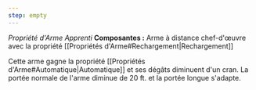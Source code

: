```yaml
---
step: empty
---
```

_Propriété d'Arme Apprenti_
__Composantes :__ Arme à distance chef-d'œuvre avec la propriété [[Propriétés d'Arme#Rechargement|Rechargement]]

Cette arme gagne la propriété [[Propriétés d'Arme#Automatique|Automatique]] et ses dégâts diminuent d'un cran. La portée normale de l'arme diminue de 20 ft. et la portée longue s'adapte.